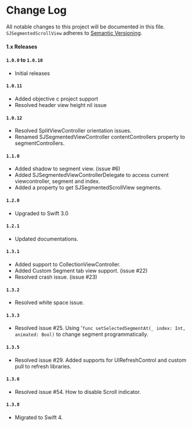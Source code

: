 # Change Log
All notable changes to this project will be documented in this file. 
`SJSegmentedScrollView` adheres to [Semantic Versioning](http://semver.org/).

#### 1.x Releases

#### `1.0.0` to `1.0.10`
* Initial releases

#### `1.0.11`
* Added objective c project support
* Resolved header view height nil issue

#### `1.0.12`
* Resolved SplitViewController orientation issues.
* Renamed SJSegmentedViewController contentControllers property to segmentControllers. 

#### `1.1.0`
* Added shadow to segment view. (issue #6)
* Added SJSegmentedViewControllerDelegate to access current viewcontroller, segment and index.
* Added a property to get SJSegmentedScrollView segments.

#### `1.2.0`
* Upgraded to Swift 3.0

#### `1.2.1`
* Updated documentations.

#### `1.3.1`
* Added support to CollectionViewController.
* Added Custom Segment tab view support. (issue #22)
* Resolved crash issue. (issue #23)

#### `1.3.2`
* Resolved white space issue.

#### `1.3.3`
* Resolved issue #25. Using '`func setSelectedSegmentAt(_ index: Int, animated: Bool)` to change segment programmatically.

#### `1.3.5`
* Resolved issue #29. Added supports for UIRefreshControl and custom pull to refresh libraries.

#### `1.3.6`
* Resolved issue #54. How to disable Scroll indicator.

#### `1.3.8`
* Migrated to Swift 4.
